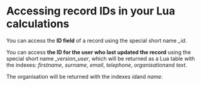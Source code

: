

# Accessing record IDs in your Lua calculations

You can access the **ID field** of a record using the special short name *_id*.&nbsp;

You can access **the ID for the user who last updated the record** using the special short name *_version_user*, which will be returned as a Lua table with the indexes: *firstname*, *surname*, *email*, *telephone*, *organisation*and *text*.

The organisation will be returned with the indexes *id*and *name*.